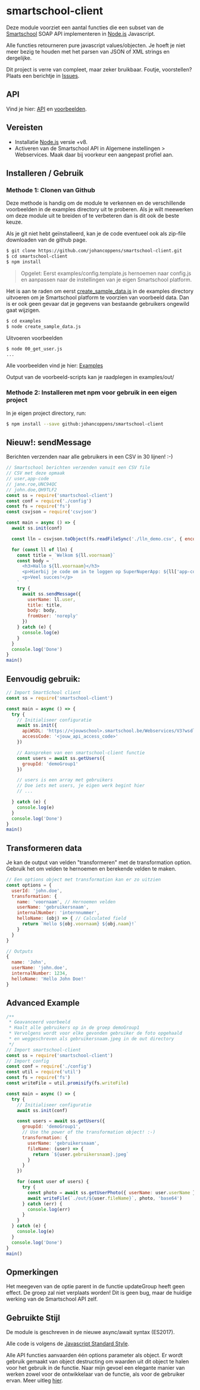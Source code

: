 # smartschool-client

Deze module voorziet een aantal functies die een subset van de
[Smartschool](http://www.smartschool.be/smartschool/) SOAP API implementeren in [Node.js](https://nodejs.org/en/) Javascript.

Alle functies retourneren pure javascript values/objecten. Je hoeft je niet meer bezig te houden met het parsen van JSON of XML strings en dergelijke.

Dit project is verre van compleet, maar zeker bruikbaar. Foutje, voorstellen? Plaats een berichtje in [Issues](https://github.com/johancoppens/smartschool-client/issues).

## API

Vind je hier: [API](api.md) en [voorbeelden](./examples).

## Vereisten

* Installatie [Node.js](https://nodejs.org/en/) versie +v8.
* Activeren van de Smartschool API in Algemene instellingen > Webservices. Maak daar bij voorkeur een aangepast profiel aan.

## Installeren / Gebruik

### Methode 1: Clonen van Github

Deze methode is handig om de module te verkennen en de verschillende voorbeelden in de examples directory uit te proberen. Als je wilt meewerken om deze module uit te breiden of te verbeteren dan is dit ook de beste keuze.

Als je git niet hebt geïnstalleerd, kan je de code eventueel ook als zip-file downloaden van de github page.

```bash
$ git clone https://github.com/johancoppens/smartschool-client.git
$ cd smartschool-client
$ npm install
```

> Opgelet: Eerst examples/config.template.js hernoemen naar config.js en aanpassen naar de instellingen van je eigen Smartschool platform.

Het is aan te raden om eerst [create_sample_data.js](./examples/create_sample_data.js) in de examples directory uitvoeren om
je Smartschool platform te voorzien van voorbeeld data. Dan is er ook geen gevaar dat je gegevens van bestaande gebruikers ongewild gaat wijzigen.

```bash
$ cd examples
$ node create_sample_data.js
```

Uitvoeren voorbeelden

```bash
$ node 00_get_user.js
...
```

Alle voorbeelden vind je hier: [Examples](./examples/)

Output van de voorbeeld-scripts kan je raadplegen in examples/out/

### Methode 2: Installeren met npm voor gebruik in een eigen project

In je eigen project directory, run:

```bash
$ npm install --save github:johancoppens/smartschool-client
```

## Nieuw!: sendMessage

Berichten verzenden naar alle gebruikers in een CSV in 30 lijnen! :-)

```javascript
// Smartschool berichten verzenden vanuit een CSV file
// CSV met deze opmaak
// user,app-code
// jane.roe,UNC94QC
// john.doe,QH9TLF2
const ss = require('smartschool-client')
const conf = require('./config')
const fs = require('fs')
const csvjson = require('csvjson')

const main = async () => {
  await ss.init(conf)

  const lln = csvjson.toObject(fs.readFileSync('./lln_demo.csv', { encoding: 'utf8' }))

  for (const ll of lln) {
    const title = `Welkom ${ll.voornaam}`
    const body = `
      <h3>Hallo ${ll.voornaam}</h3>
      <p>Hierbij je code om in te loggen op SuperNuperApp: ${ll['app-code']}
      <p>Veel succes!</p>   
    `
    try {
      await ss.sendMessage({
        userName: ll.user,
        title: title,
        body: body,
        fromUser: 'noreply'
      })
    } catch (e) {
      console.log(e)
    }
  }
  console.log('Done')
}
main()

```

## Eenvoudig gebruik:

```javascript
// Import SmartSchool client
const ss = require('smartschool-client')

const main = async () => {
  try {
    // Initialiseer configuratie
    await ss.init({
      apiWSDL: 'https://<jouwschool>.smartschool.be/Webservices/V3?wsdl',
      accessCode: '<jouw_api_access_code>'
    })

    // Aanspreken van een smartschool-client functie
    const users = await ss.getUsers({
      groupId: 'demoGroup1'
    })

    // users is een array met gebruikers
    // Doe iets met users, je eigen werk begint hier
    // ...

  } catch (e) {
    console.log(e)
  }
  console.log('Done')
}
main()

```

## Transformeren data

Je kan de output van velden "transformeren" met de transformation option. Gebruik het om velden te hernoemen en berekende velden te maken.

```javascript
// Een options object met transformation kan er zo uitzien
const options = {
  userId: 'john.doe',
  transformation: {
    name: 'voornaam', // Hernoemen velden
    userName: 'gebruikersnaam',
    internalNumber: 'internnummer',
    helloName: (obj) => { // Calculated field
      return `Hello ${obj.voornaam} ${obj.naam}!`
    }
  }
}

// Outputs
{
  name: 'John',
  userName: 'john.doe',
  internalNumber: 1234,
  helloName: 'Hello John Doe!'
}
```

## Advanced Example

```javascript
/**
 * Geavanceerd voorbeeld
 * Haalt alle gebruikers op in de groep demoGroup1
 * Vervolgens wordt voor elke gevonden gebruiker de foto opgehaald
 * en weggeschreven als gebruikersnaam.jpeg in de out directory
 */
// Import smartschool-client
const ss = require('smartschool-client')
// Import config
const conf = require('./config')
const util = require('util')
const fs = require('fs')
const writeFile = util.promisify(fs.writeFile)

const main = async () => {
  try {
    // Initialiseer configuratie
    await ss.init(conf)

    const users = await ss.getUsers({
      groupId: 'demoGroup1',
      // Use the power of the transformation object! :-)
      transformation: {
        userName: 'gebruikersnaam',
        fileName: (user) => {
          return `${user.gebruikersnaam}.jpeg`
        }
      }
    })

    for (const user of users) {
      try {
        const photo = await ss.getUserPhoto({ userName: user.userName })
        await writeFile(`./out/${user.fileName}`, photo, 'base64')
      } catch (err) {
        console.log(err)
      }
    }
  } catch (e) {
    console.log(e)
  }
  console.log('Done')
}
main()

```

## Opmerkingen

Het meegeven van de optie parent in de functie updateGroup heeft geen effect. De groep zal niet verplaats worden! Dit is geen bug, maar de huidige werking van de Smartschool API zelf.

## Gebruikte Stijl

De module is geschreven in de nieuwe async/await syntax (ES2017).

Alle code is volgens de [Javascript Standard Style](https://standardjs.com/).

Alle API functies aanvaarden één options parameter als object. Er wordt gebruik gemaakt van object destructing om waarden uit dit object te halen voor het gebruik in de functie. Naar mijn gevoel een elegante manier van werken zowel voor de ontwikkelaar van de functie, als voor de gebruiker ervan. Meer uitleg [hier](https://simonsmith.io/destructuring-objects-as-function-parameters-in-es6).
